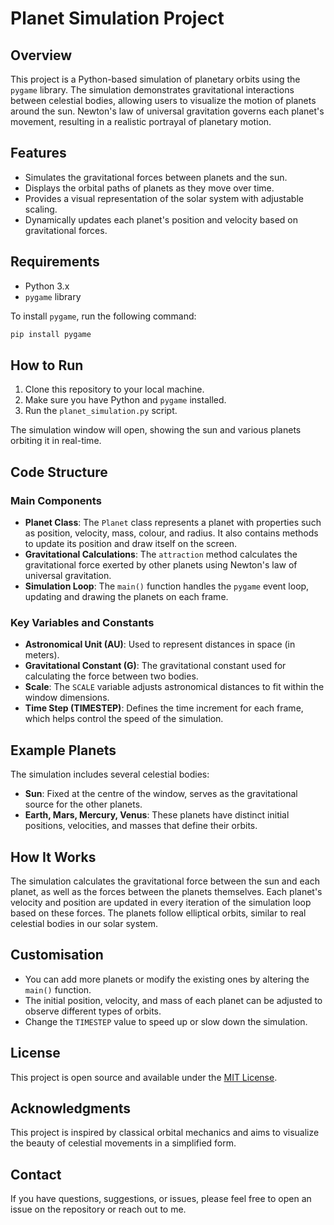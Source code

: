 # Planet Simulation Project

## Overview
This project is a Python-based simulation of planetary orbits using the `pygame` library. The simulation demonstrates gravitational interactions between celestial bodies, allowing users to visualize the motion of planets around the sun. Newton's law of universal gravitation governs each planet's movement, resulting in a realistic portrayal of planetary motion.

## Features
- Simulates the gravitational forces between planets and the sun.
- Displays the orbital paths of planets as they move over time.
- Provides a visual representation of the solar system with adjustable scaling.
- Dynamically updates each planet's position and velocity based on gravitational forces.

## Requirements
- Python 3.x
- `pygame` library

To install `pygame`, run the following command:
```sh
pip install pygame
```

## How to Run
1. Clone this repository to your local machine.
2. Make sure you have Python and `pygame` installed.
3. Run the `planet_simulation.py` script.

The simulation window will open, showing the sun and various planets orbiting it in real-time.

## Code Structure
### Main Components
- **Planet Class**: The `Planet` class represents a planet with properties such as position, velocity, mass, colour, and radius. It also contains methods to update its position and draw itself on the screen.
- **Gravitational Calculations**: The `attraction` method calculates the gravitational force exerted by other planets using Newton's law of universal gravitation.
- **Simulation Loop**: The `main()` function handles the `pygame` event loop, updating and drawing the planets on each frame.

### Key Variables and Constants
- **Astronomical Unit (AU)**: Used to represent distances in space (in meters).
- **Gravitational Constant (G)**: The gravitational constant used for calculating the force between two bodies.
- **Scale**: The `SCALE` variable adjusts astronomical distances to fit within the window dimensions.
- **Time Step (TIMESTEP)**: Defines the time increment for each frame, which helps control the speed of the simulation.

## Example Planets
The simulation includes several celestial bodies:
- **Sun**: Fixed at the centre of the window, serves as the gravitational source for the other planets.
- **Earth, Mars, Mercury, Venus**: These planets have distinct initial positions, velocities, and masses that define their orbits.

## How It Works
The simulation calculates the gravitational force between the sun and each planet, as well as the forces between the planets themselves. Each planet's velocity and position are updated in every iteration of the simulation loop based on these forces. The planets follow elliptical orbits, similar to real celestial bodies in our solar system.

## Customisation
- You can add more planets or modify the existing ones by altering the `main()` function.
- The initial position, velocity, and mass of each planet can be adjusted to observe different types of orbits.
- Change the `TIMESTEP` value to speed up or slow down the simulation.

## License
This project is open source and available under the [MIT License](LICENSE).

## Acknowledgments
This project is inspired by classical orbital mechanics and aims to visualize the beauty of celestial movements in a simplified form.

## Contact
If you have questions, suggestions, or issues, please feel free to open an issue on the repository or reach out to me.
